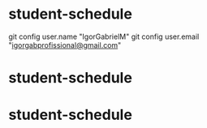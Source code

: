 # student-schedule

git config user.name "IgorGabrielM"
git config user.email "igorgabprofissional@gmail.com"
# student-schedule
# student-schedule
